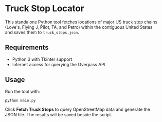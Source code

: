 # Truck Stop Locator

This standalone Python tool fetches locations of major US truck stop chains (Love's, Flying J, Pilot, TA, and Petro) within the contiguous United States and saves them to `truck_stops.json`.

## Requirements
- Python 3 with Tkinter support
- Internet access for querying the Overpass API

## Usage
Run the tool with:

```bash
python main.py
```

Click **Fetch Truck Stops** to query OpenStreetMap data and generate the JSON file. The results will be saved beside the script.
